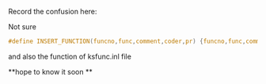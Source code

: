 Record the confusion here:

Not sure

```c
#define INSERT_FUNCTION(funcno,func,comment,coder,pr) {funcno,func,comment,coder,pr,false,0,0,0,0,0},
```

and also the function of ksfunc.inl file

**hope to know it soon **



